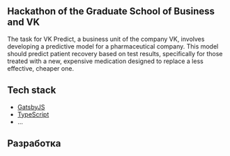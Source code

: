 ## Hackathon of the Graduate School of Business and VK

The task for VK Predict, a business unit of the company VK, involves developing a predictive model for a pharmaceutical company. This model should predict patient recovery based on test results, specifically for those treated with a new, expensive medication designed to replace a less effective, cheaper one.

## Tech stack
- [GatsbyJS](https://www.gatsbyjs.com/)
- [TypeScript](https://www.typescriptlang.org/)
- ...

## Разработка



